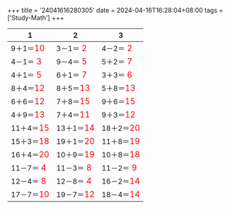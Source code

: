 +++ 
title = '24041616280305' 
date = 2024-04-16T16:28:04+08:00 
tags = ['Study-Math'] 
+++ 

1 | 2 | 3 
-- | -- | -- 
9＋1＝<font color=red size=4>10</font> | 3－1＝<font color=red size=4> 2</font> | 4－2＝<font color=red size=4> 2</font> 
4－1＝<font color=red size=4> 3</font> | 9－4＝<font color=red size=4> 5</font> | 5＋2＝<font color=red size=4> 7</font> 
4＋1＝<font color=red size=4> 5</font> | 6＋1＝<font color=red size=4> 7</font> | 3＋3＝<font color=red size=4> 6</font> 
8＋4＝<font color=red size=4>12</font> | 8＋5＝<font color=red size=4>13</font> | 5＋8＝<font color=red size=4>13</font> 
6＋6＝<font color=red size=4>12</font> | 7＋8＝<font color=red size=4>15</font> | 9＋6＝<font color=red size=4>15</font> 
4＋9＝<font color=red size=4>13</font> | 7＋4＝<font color=red size=4>11</font> | 9＋3＝<font color=red size=4>12</font> 
11＋4＝<font color=red size=4>15</font> | 13＋1＝<font color=red size=4>14</font> | 18＋2＝<font color=red size=4>20</font> 
15＋3＝<font color=red size=4>18</font> | 19＋1＝<font color=red size=4>20</font> | 11＋8＝<font color=red size=4>19</font> 
16＋4＝<font color=red size=4>20</font> | 10＋9＝<font color=red size=4>19</font> | 10＋8＝<font color=red size=4>18</font> 
11－7＝<font color=red size=4> 4</font> | 11－3＝<font color=red size=4> 8</font> | 11－2＝<font color=red size=4> 9</font> 
12－4＝<font color=red size=4> 8</font> | 12－8＝<font color=red size=4> 4</font> | 16－2＝<font color=red size=4>14</font> 
17－7＝<font color=red size=4>10</font> | 19－7＝<font color=red size=4>12</font> | 18－4＝<font color=red size=4>14</font> 

